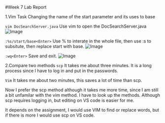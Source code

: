 #Week 7 Lab Report

1.Vim Task
Changing the name of the start parameter and its uses to base

```vim DocSearchServer.java```
Use vim to open the DocSearchServer.java
![Image](step1.png)

```:%s/start/base<Enter>```
Use % to interate in the whole file, then use :s to subsitute, then replace start with base.
![Image](step2.png)

```:wq<Enter>```
Save and exit.
![Image](step3.png)

2.Compare two methods
```scp```
It takes me about three minutes. It is a long process since I have to log in and put in the passwords. 

```Vim```
It takes me about two minutes, this saves a lot of time than scp. 

Now I prefer the scp method although it takes me more time, since I am still a bit unfamilar with the vim method. I have to look up the methods. 
Although scp requires logging in, but editing on VS code is easier for me. 

It depends on the assignment, I would use VIM to find or replace words, but if there is more I would use scp on VS code. 
